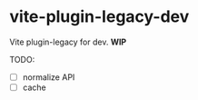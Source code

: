 # vite-plugin-legacy-dev

Vite plugin-legacy for dev. **WIP**

TODO:
+ [ ] normalize API
+ [ ] cache
